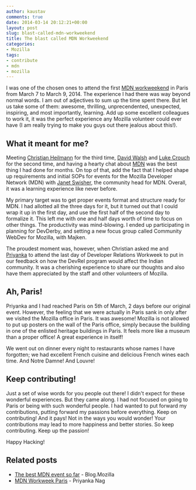 ```yaml
---
author: kaustav
comments: true
date: 2014-03-14 20:12:21+00:00
layout: post
slug: blast-called-mdn-workweekend
title: The blast called MDN Workweekend
categories:
- Mozilla
tags:
- contribute
- mdn
- mozilla
---
```


I was one of the chosen ones to attend the first [MDN workweekend](https://reps.mozilla.org/e/mdn-work-week-end/) in Paris from March 7 to March 9, 2014. The experience I had there was way beyond normal words. I am out of adjectives to sum up the time spent there. But let us take some of them: awesome, thrilling, unprecendented, unexpected, inspiring, and most importantly, learning. Add up some excellent colleagues to work it, it was the perfect experience any Mozilla volunteer could ever have (I am really trying to make you guys out there jealous about this!).

## What it meant for me?

Meeting [Christian Heilmann](http://christianheilmann.com/) for the third time, [David Walsh](http://davidwalsh.name/) and [Luke Crouch](http://groovecoder.com) for the second time, and having a hearty chat about [MDN](https://developer.mozilla.org) was the best thing I had done for months. On top of that, add the fact that I helped shape up requirements and initial SOPs for events for the Mozilla Developer Network (MDN) with [Janet Swisher](https://twitter.com/jmswisher), the community head for MDN. Overall, it was a learning experience like never before.<!-- more -->

My primary target was to get proper events format and structure ready for MDN. I had allotted all the three days for it, but it turned out that I could wrap it up in the first day, and use the first half of the second day to formalize it. This left me with one and half days worth of time to focus on other things. The productivity was mind-blowing. I ended up participating in planning for DevDerby, and setting a new focus group called Community WebDev for Mozilla, with Majken.

The proudest moment was, however, when Christian asked me and [Priyanka](http://priynag.in/) to attend the last day of Developer Relations Workweek to put in our feedback on how the DevRel program would affect the Indian community. It was a cherishing experience to share our thoughts and also have them appreciated by the staff and other volunteers of Mozilla.

## Ah, Paris!

Priyanka and I had reached Paris on 5th of March, 2 days before our original event. However, the feeling that we were actually in Paris sank in only after we visited the Mozilla office in Paris. It was awesome! Mozilla is not allowed to put up posters on the wall of the Paris office, simply because the building in one of the enlisted heritage buildings in Paris. It feels more like a museum than a proper office! A great experience in itself!

We went out on dinner every night to restaurants whose names I have forgotten; we had excellent French cuisine and delicious French wines each time. And Notre Damne! And Louvre!

## Keep contributing!

Just a set of wise words for you people out there! I didn't expect for these wonderful experiences. But they came along. I had not focused on going to Paris or being with such wonderful people. I had wanted to put forward my contributions, putting forward my passions before everything. Keep on contributing! And it pays! Not in the ways you would wonder! Your contributions may lead to more happiness and better stories. So keep contributing. Keep up the passion!

Happy Hacking!



## Related posts

* [The best MDN event so far](https://blog.mozilla.org/community/2014/03/19/the-best-mdn-event-so-far-mdn-community-weekend-march-2014-paris/) - Blog.Mozilla
* [MDN Workweek Paris](http://priyankaivy.blogspot.in/2014/03/mdn-workweek-paris.html) - Priyanka Nag
